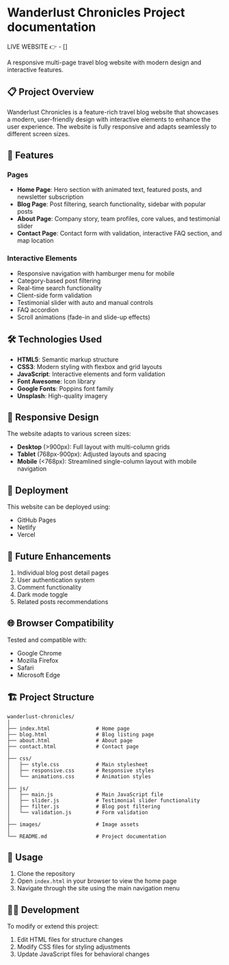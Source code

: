 # Wanderlust Chronicles Project documentation

LIVE WEBSITE 👉 - []

A responsive multi-page travel blog website with modern design and interactive features.

## 📋 Project Overview

Wanderlust Chronicles is a feature-rich travel blog website that showcases a modern, user-friendly design with interactive elements to enhance the user experience. The website is fully responsive and adapts seamlessly to different screen sizes.

## 🌟 Features

### Pages
- **Home Page**: Hero section with animated text, featured posts, and newsletter subscription
- **Blog Page**: Post filtering, search functionality, sidebar with popular posts
- **About Page**: Company story, team profiles, core values, and testimonial slider
- **Contact Page**: Contact form with validation, interactive FAQ section, and map location

### Interactive Elements
- Responsive navigation with hamburger menu for mobile
- Category-based post filtering
- Real-time search functionality
- Client-side form validation
- Testimonial slider with auto and manual controls
- FAQ accordion
- Scroll animations (fade-in and slide-up effects)

## 🛠️ Technologies Used

- **HTML5**: Semantic markup structure
- **CSS3**: Modern styling with flexbox and grid layouts
- **JavaScript**: Interactive elements and form validation
- **Font Awesome**: Icon library
- **Google Fonts**: Poppins font family
- **Unsplash**: High-quality imagery

## 📱 Responsive Design

The website adapts to various screen sizes:
- **Desktop** (>900px): Full layout with multi-column grids
- **Tablet** (768px-900px): Adjusted layouts and spacing
- **Mobile** (<768px): Streamlined single-column layout with mobile navigation

## 🚀 Deployment

This website can be deployed using:
- GitHub Pages
- Netlify
- Vercel

## 🔮 Future Enhancements

1. Individual blog post detail pages
2. User authentication system
3. Comment functionality
4. Dark mode toggle
5. Related posts recommendations

## 🌐 Browser Compatibility

Tested and compatible with:
- Google Chrome
- Mozilla Firefox
- Safari
- Microsoft Edge

## 🏗️ Project Structure

```
wanderlust-chronicles/
│
├── index.html               # Home page
├── blog.html                # Blog listing page
├── about.html               # About page
├── contact.html             # Contact page
│
├── css/
│   ├── style.css            # Main stylesheet
│   ├── responsive.css       # Responsive styles
│   └── animations.css       # Animation styles
│
├── js/
│   ├── main.js              # Main JavaScript file
│   ├── slider.js            # Testimonial slider functionality
│   ├── filter.js            # Blog post filtering
│   └── validation.js        # Form validation
│
├── images/                  # Image assets
│
└── README.md                # Project documentation
```

## 📄 Usage

1. Clone the repository
2. Open `index.html` in your browser to view the home page
3. Navigate through the site using the main navigation menu

## 👨‍💻 Development

To modify or extend this project:

1. Edit HTML files for structure changes
2. Modify CSS files for styling adjustments
3. Update JavaScript files for behavioral changes
